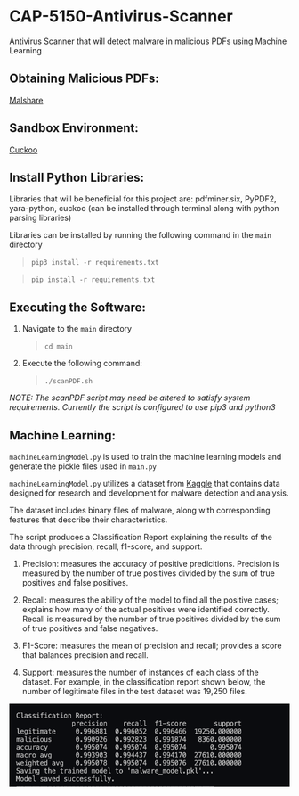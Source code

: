 # CAP-5150-Antivirus-Scanner
Antivirus Scanner that will detect malware in malicious PDFs using Machine Learning

## Obtaining Malicious PDFs:


[Malshare](https://malshare.com/)


## Sandbox Environment:


[Cuckoo](https://cuckoosandbox.org/)


## Install Python Libraries: 


Libraries that will be beneficial for this project are: pdfminer.six, PyPDF2, yara-python, cuckoo (can be installed through terminal along with python parsing libraries)


Libraries can be installed by running the following command in the `main` directory 
> `pip3 install -r requirements.txt`


> `pip install -r requirements.txt`


## Executing the Software: 


1. Navigate to the `main` directory 

    > `cd main`

2. Execute the following command:

    > `./scanPDF.sh`


*NOTE: The scanPDF script may need be altered to satisfy system requirements. Currently the script is configured to use pip3 and python3*


## Machine Learning:

`machineLearningModel.py` is used to train the machine learning models and generate the pickle files used in `main.py`


`machineLearningModel.py` utilizes a dataset from [Kaggle](https://www.kaggle.com/datasets/dscclass/malware?resource=download) that contains data designed for research and development for malware detection and analysis. 


The dataset includes binary files of malware, along with corresponding features that describe their characteristics.

The script produces a Classification Report explaining the results of the data through precision, recall, f1-score, and support. 


1. Precision: measures the accuracy of positive predicitions. Precision is measured by the number of true positives divided by the sum of true positives and false positives. 


2. Recall: measures the ability of the model to find all the positive cases; explains how many of the actual positives were identified correctly. Recall is measured by the number of true positives divided by the sum of true positives and false negatives. 


3. F1-Score: measures the mean of precision and recall; provides a score that balances precision and recall. 


4. Support: measures the number of instances of each class of the dataset. For example, in the classification report shown below, the number of legitimate files in the test dataset was 19,250 files. 


![Classification Report](images/classification_report_terminal.png)

